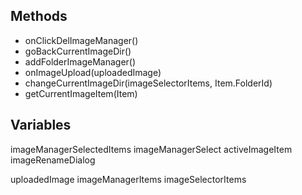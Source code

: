 ## Methods
- onClickDelImageManager()
- goBackCurrentImageDir()
- addFolderImageManager()
- onImageUpload(uploadedImage)
- changeCurrentImageDir(imageSelectorItems, Item.FolderId)
- getCurrentImageItem(Item)

## Variables
imageManagerSelectedItems
imageManagerSelect
activeImageItem
imageRenameDialog

uploadedImage
imageManagerItems
imageSelectorItems

